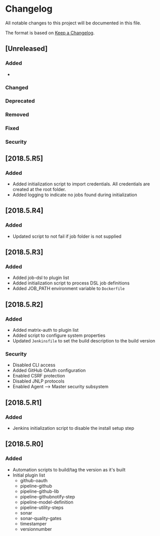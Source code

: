 # Changelog
All notable changes to this project will be documented in this file.

The format is based on [Keep a Changelog](http://keepachangelog.com/en/1.0.0/).

## [Unreleased]
### Added
-


### Changed

### Deprecated

### Removed

### Fixed

### Security

## [2018.5.R5]
### Added
- Added initialization script to import credentials. All credentials are created at the root folder.
- Added logging to indicate no jobs found during initialization

## [2018.5.R4]
### Added
- Updated script to not fail if job folder is not supplied

## [2018.5.R3]
### Added
- Added job-dsl to plugin list
- Added initialization script to process DSL job definitions
- Added JOB_PATH environment variable to `Dockerfile`

## [2018.5.R2]
### Added
- Added matrix-auth to plugin list
- Added script to configure system properties
- Updated `Jenkinsfile` to set the build description to the build version

### Security
- Disabled CLI access
- Added GitHub OAuth configuration
- Enabled CSRF protection
- Disabled JNLP protocols
- Enabled Agent --> Master security subsystem

## [2018.5.R1]
### Added
- Jenkins initialization script to disable the install setup step

## [2018.5.R0]
### Added
- Automation scripts to build/tag the version as it's built
- Initial plugin list
  - github-oauth
  - pipeline-github
  - pipeline-github-lib
  - pipeline-githubnotify-step
  - pipeline-model-definition
  - pipeline-utility-steps
  - sonar
  - sonar-quality-gates
  - timestamper
  - versionnumber
